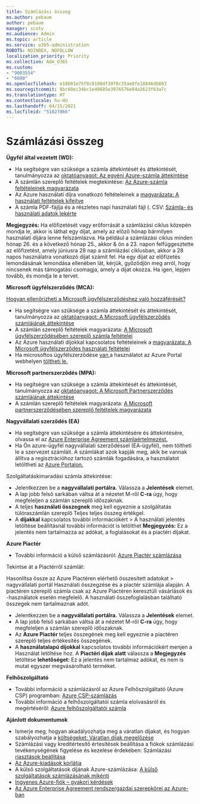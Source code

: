 ```yaml
---
title: Számlázási összeg
ms.author: pebaum
author: pebaum
manager: scotv
ms.audience: Admin
ms.topic: article
ms.service: o365-administration
ROBOTS: NOINDEX, NOFOLLOW
localization_priority: Priority
ms.collection: Adm_O365
ms.custom:
- "9003554"
- "6680"
ms.openlocfilehash: e18b01e75f8c0100df39f0c35ae8fe18846db803
ms.sourcegitcommit: 8bc60ec34bc1e40685e3976576e04a2623f63a7c
ms.translationtype: HT
ms.contentlocale: hu-HU
ms.lasthandoff: 04/15/2021
ms.locfileid: "51827866"
---
```

# <a name="understand-billing-amount"></a>Számlázási összeg

**Ügyfél által vezetett (WD):**

- Ha segítségre van szüksége a számla áttekintését és áttekintését, tanulmányozza az [oktatóanyagot: Az egyéni Azure-számla áttekintése](https://docs.microsoft.com/azure/cost-management-billing/understand/review-individual-bill?WT.mc_id=Portal-Microsoft_Azure_Support)
- A számlán szereplő feltételek megtekintése: [Az Azure-számla feltételeinek magyarázata](https://docs.microsoft.com/azure/cost-management-billing/understand/understand-invoice?WT.mc_id=Portal-Microsoft_Azure_Support)
- Az Azure használati díjra vonatkozó feltételeinek a [magyarázata: A használati feltételek kifejtve](https://docs.microsoft.com/azure/cost-management-billing/understand/understand-usage?WT.mc_id=Portal-Microsoft_Azure_Support)
- A számla PDF-fájlja és a részletes napi használati fájl (. CSV: [Számla- és használati adatok lekérte](https://docs.microsoft.com/azure/billing/billing-download-azure-invoice-daily-usage-date?WT.mc_id=Portal-Microsoft_Azure_Support)

**Megjegyzés:** Ha előfizetését vagy erőforrását a számlázási ciklus közepén mondja le, akkor is láthat egy díjat, amely az előző hónap bármilyen használati díjára lenne felszámlázva. Ha például a számlázási ciklus minden hónap 26. és a következő hónap 25., akkor & ön a 23. napon felfüggesztette az előfizetést, amely júniusra 28 nap a számlázási ciklusban, akkor a 28 napos használatra vonatkozó díjat számít fel. Ha egy díjat az előfizetés lemondásának lemondása ellenében lát, kérjük, győződjön meg arról, hogy nincsenek más támogatási csomagja, amely a díjat okozza. Ha igen, lépjen tovább, és mondja le a tervet.

**Microsoft ügyfélszerződés (MCA):**

[Hogyan ellenőrizheti a Microsoft ügyfélszerződéshez való hozzáférését?](https://docs.microsoft.com/azure/cost-management-billing/manage/download-azure-invoice-daily-usage-date?WT.mc_id=Portal-Microsoft_Azure_Support#check-access-to-a-microsoft-customer-agreement)

- Ha segítségre van szüksége a számla áttekintését és áttekintését, tanulmányozza az [oktatóanyagot: A Microsoft ügyfélszerződés számlájának áttekintése](https://docs.microsoft.com/azure/cost-management-billing/understand/review-customer-agreement-bill?WT.mc_id=Portal-Microsoft_Azure_Support)
- A számlán szereplő feltételek magyarázata: [A Microsoft ügyfélszerződésében szereplő számla feltételei](https://docs.microsoft.com/azure/cost-management-billing/understand/mca-understand-your-invoice?WT.mc_id=Portal-Microsoft_Azure_Support)
- Az Azure használati díjokkal kapcsolatos feltételeinek a [magyarázata: A Microsoft ügyfélszerződés használati feltételei](https://docs.microsoft.com/azure/cost-management-billing/understand/mca-understand-your-usage?WT.mc_id=Portal-Microsoft_Azure_Support)
- Ha microsoftos ügyfélszerződése [van,](https://docs.microsoft.com/azure/cost-management-billing/manage/download-azure-invoice-daily-usage-date?WT.mc_id=Portal-Microsoft_Azure_Support#check-access-to-a-microsoft-customer-agreement)a használatot az Azure Portal webhelyen [töltheti le.](https://portal.azure.com/)

**Microsoft partnerszerződés (MPA):**

- Ha segítségre van szüksége a számla áttekintését és áttekintését, tanulmányozza az [oktatóanyagot: A Microsoft Partnerszerződés számlájának áttekintése](https://docs.microsoft.com/azure/cost-management-billing/understand/review-partner-agreement-bill?WT.mc_id=Portal-Microsoft_Azure_Support)
- A számlán szereplő feltételek magyarázata: [A Microsoft partnerszerződésében szereplő feltételek magyarázata](https://docs.microsoft.com/azure/cost-management-billing/understand/mpa-invoice-terms?WT.mc_id=Portal-Microsoft_Azure_Support)

**Nagyvállalati szerződés (EA)**

- Ha segítségre van szüksége a számla áttekintésére és áttekintésére, olvassa el az [Azure Enterprise Agreement számlaértelmezést.](https://docs.microsoft.com/azure/cost-management-billing/understand/review-enterprise-agreement-bill?WT.mc_id=Portal-Microsoft_Azure_Support)
- Ha Ön azure-ügyfél nagyvállalati szerződéssel (EA-ügyfél), nem töltheti le a szervezet számláit. A számlákat azok kapják meg, akik be vannak állítva a regisztrációhoz tartozó számlák fogadására, a használatot letöltheti az [Azure Portalon.](https://portal.azure.com/)

Szolgáltatáskimaradási számla áttekintése:

- Jelentkezzen be a **nagyvállalati portálra.** Válassza a **Jelentések** elemet.
- A lap jobb felső sarkában váltsa  át a nézetet M-ről **C-ra** úgy, hogy megfeleljen a számlán szereplő időszaknak.
- A teljes **használati összegnek** meg kell egyeznie a szolgáltatás túlóraszámlán szereplő Teljes teljes összeg értékgel. 
- A **díjakkal** kapcsolatos további információkért > A használati jelentés letöltése beállításnál további információt is letölthet **Megjegyzés:** Ez a jelentés nem tartalmazza az adókat, a foglalásokat és a piactéri díjakat.

**Azure Piactér**

- További információ a külső számlázásról: [Azure Piactér számlázása](https://docs.microsoft.com/azure/billing/billing-understand-your-azure-marketplace-charges?WT.mc_id=Portal-Microsoft_Azure_Support)

Tekintse át a Piactérről számlát:

Hasonlítsa össze az Azure Piactéren elérhető összesített adatokat > nagyvállalati portál Használati összegzése és a piactér számlája alapján. A piactéren szereplő számla csak az Azure Piactéren keresztüli vásárlások és -használatok esetén megfelelő. A használati összefoglalásban található összegek nem tartalmaznak adót.

- Jelentkezzen be a **nagyvállalati portálra.** Válassza a **Jelentések** elemet.
- A lap jobb felső sarkában váltsa  át a nézetet M-ről **C-ra** úgy, hogy megfeleljen a számlán szereplő időszaknak.
- Az **Azure Piactér** teljes összegének meg kell egyeznie a piactéren  szereplő teljes értékesítés összegének.
- A **használatalapú díjokkal** kapcsolatos további információkért menjen a Használat letöltése hoz. A **Piactéri díjak alatt** válassza a **Megjegyzés** letöltése **lehetőséget:** Ez a jelentés nem tartalmaz adókat, és nem is mutat egyszer megvásárolható terméket.

**Felhőszolgáltató**

- További információ a számlázásról az Azure Felhőszolgáltató (Azure CSP) programban: [Azure CSP-számlázás](https://docs.microsoft.com/azure/cloud-solution-provider/billing/azure-csp-billing-overview?WT.mc_id=Portal-Microsoft_Azure_Support)
- További információ a felhőszolgáltatói számla elolvasásról és megértéséről: [Azure felhőszolgáltatói számla](https://docs.microsoft.com/azure/cloud-solution-provider/billing/azure-csp-invoice?WT.mc_id=Portal-Microsoft_Azure_Support)

**Ajánlott dokumentumok**

- Ismerje meg, hogyan akadályozhatja meg a váratlan díjakat, és hogyan szabályozhatja a [költségeket: Váratlan díjak megelőzése](https://docs.microsoft.com/azure/cost-management-billing/manage/getting-started?WT.mc_id=Portal-Microsoft_Azure_Support)
- Számlázási vagy kreditértesítő értesítések beállítása a fiókok számlázási tevékenységének figyelése és kezelése érdekében: Számlázási [riasztások beállítása](https://docs.microsoft.com/azure/cost-management-billing/costs/cost-mgt-alerts-monitor-usage-spending?WT.mc_id=Portal-Microsoft_Azure_Support)
- [Az Azure-kiadások korlátja](https://docs.microsoft.com/azure/cost-management-billing/manage/spending-limit?WT.mc_id=Portal-Microsoft_Azure_Support)
- A külső szolgáltatások díjának Azure-számlázása: [A külső szolgáltatások számlázásának mikéntj](https://docs.microsoft.com/azure/cost-management-billing/understand/understand-azure-marketplace-charges?WT.mc_id=Portal-Microsoft_Azure_Support)
- [Ingyenes Azure-fiók – gyakori kérdések](https://azure.microsoft.com/free/free-account-faq/)
- [Az Azure Enterprise Agreement rendszergazdai szerepkörei az Azure-ban](https://docs.microsoft.com/azure/cost-management-billing/manage/understand-ea-roles?WT.mc_id=Portal-Microsoft_Azure_Support)
